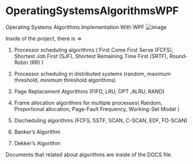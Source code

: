 # OperatingSystemsAlgorithmsWPF
Operating Systems Algorithms Implementation With WPF
![image](https://user-images.githubusercontent.com/60510780/130607292-8cbab64d-77a1-4d80-b68c-e5f3053c9e21.png)

Inside of the project, there is => 
1. Processor scheduling algorithms ( First Come First Serve (FCFS), Shortest Job First (SJF), Shortest Remaining Time First (SRTF), Round-Robin (RR) )

2. Processor scheduling in distributed systems (random, maximum threshold, minimum threshold algorithms)  

3. Page Replacement Algorithms (FIFO, LRU, OPT ,ALRU, RAND)

4. Frame allocation algorithms for multiple processes( Random,  Proportional allocation, Page-Fault Frequency, Working-Set Model )

5. Discheduling algorithms (FCFS, SSTF, SCAN, C-SCAN, EDF, FD-SCAN)

6. Banker’s Algorithm

7. Dekker’s Algorithm

Documents that related about algorithms are inside of the DOCS file.
